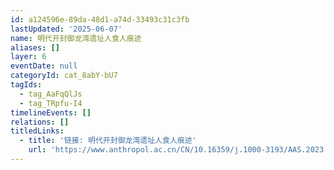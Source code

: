 ```yaml
---
id: a124596e-89da-48d1-a74d-33493c31c3fb
lastUpdated: '2025-06-07'
name: 明代开封御龙湾遗址人食人痕迹
aliases: []
layer: 6
eventDate: null
categoryId: cat_8abY-bU7
tagIds:
  - tag_AaFqQlJs
  - tag_TRpfu-I4
timelineEvents: []
relations: []
titledLinks:
  - title: '链接: 明代开封御龙湾遗址人食人痕迹'
    url: 'https://www.anthropol.ac.cn/CN/10.16359/j.1000-3193/AAS.2023.0063'
---
```


